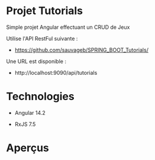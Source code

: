 
# Projet Tutorials

Simple projet Angular effectuant un CRUD de Jeux

Utilise l'API RestFul suivante :
- https://github.com/sauvageb/SPRING_BOOT_Tutorials/

Une URL est disponible :
- http://localhost:9090/api/tutorials

# Technologies

- Angular 14.2

- RxJS 7.5

# Aperçus
